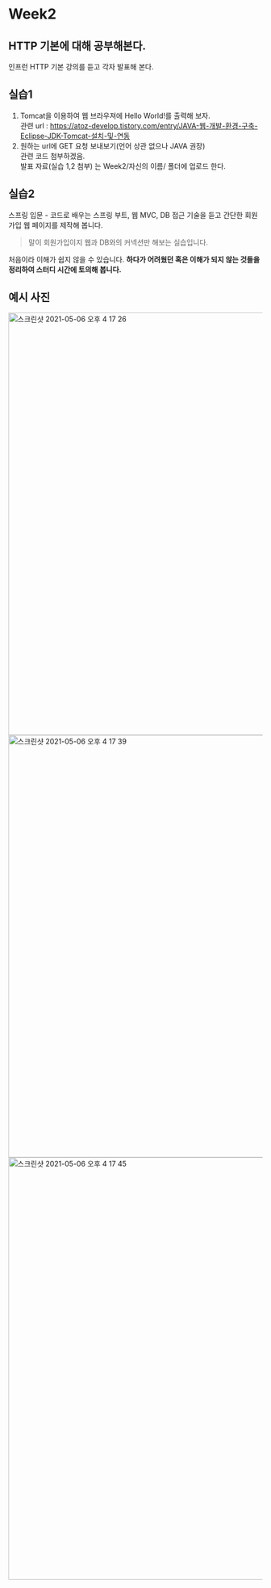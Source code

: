 # Week2

HTTP 기본에 대해 공부해본다.  
----------------------

인프런 HTTP 기본 강의를 듣고 각자 발표해 본다.  
 

실습1
----
1. Tomcat을 이용하여 웹 브라우져에 Hello World!를 출력해 보자.  
관련 url : https://atoz-develop.tistory.com/entry/JAVA-웹-개발-환경-구축-Eclipse-JDK-Tomcat-설치-및-연동
2. 원하는 url에 GET 요청 보내보기(언어 상관 없으나 JAVA 권장)  
관련 코드 첨부하겠음.  
발표 자료(실습 1,2 첨부) 는 Week2/자신의 이름/ 폴더에 업로드 한다. 

실습2
--------
스프링 입문 - 코드로 배우는 스프링 부트, 웹 MVC, DB 접근 기술을 듣고 간단한 회원가입 웹 페이지를 제작해 봅니다.  
>말이 회원가입이지 웹과 DB와의 커넥션만 해보는 실습입니다. 


처음이라 이해가 쉽지 않을 수 있습니다. 
**하다가 어려웠던 혹은 이해가 되지 않는 것들을 정리하여 스터디 시간에 토의해 봅니다.**  


예시 사진
-------
<img width="837" alt="스크린샷 2021-05-06 오후 4 17 26" src="https://user-images.githubusercontent.com/52911127/117537055-a0a93400-b039-11eb-898d-5634607615e1.png">
<img width="837" alt="스크린샷 2021-05-06 오후 4 17 39" src="https://user-images.githubusercontent.com/52911127/117537058-a30b8e00-b039-11eb-8683-bee30ca0687f.png">
<img width="837" alt="스크린샷 2021-05-06 오후 4 17 45" src="https://user-images.githubusercontent.com/52911127/117537065-aa329c00-b039-11eb-8c0b-ebd87eb744ee.png">
